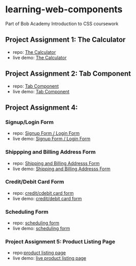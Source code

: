 # learning-web-components
Part of Bob Academy Introduction to CSS coursework

## Project Assignment 1: The Calculator
- repo: [The Calculator](https://github.com/Zesc/P1-the-calculator)
- live demo: [The Calculator](https://zesc.github.io/P1-the-calculator/)

## Project Assignment 2: Tab Component
- repo: [Tab Component](https://github.com/Zesc/tabs-component)
- live demo: [Tab Component](https://zesc.github.io/tabs-component/)

## Project Assignment 4:

### Signup/Login Form
- repo: [Signup Form / Login Form](https://github.com/Zesc/P4-signup-form) 
- live demo: [Signup Form / Login Form](https://zesc.github.io/P4-signup-form/)


### Shippping and Billing Address Form
- repo: [Shipping and Billing Addresss Form](https://github.com/Zesc/P4-shipping-billing-form)
- live demo: [Shipping and Billing Addresss Form](https://zesc.github.io/P4-shipping-billing-form/)

### Credit/Debit Card Form
- repo: [credit/cdebit card form](https://github.com/Zesc/P4-credit-debit-card-form)
- live demo: [credit/debit card form](https://zesc.github.io/P4-credit-debit-card-form/)

### Scheduling Form
- repo: [scheduling form](https://github.com/Zesc/P4-scheduling-form)
- live demo: [scheduling form](https://zesc.github.io/P4-scheduling-form/)


### Project Assignment 5: Product Listing Page
- repo:[product listing page](https://github.com/Zesc/P6-product-listing-page)
- live demo: [live product listing page](https://zesc.github.io/P6-product-listing-page/)
